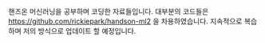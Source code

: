 핸즈온 머신러닝을 공부하며 코딩한 자료들입니다.
대부분의 코드들은 
https://github.com/rickiepark/handson-ml2 을 차용하였습니다.
지속적으로 복습하며 저의 방식으로 업데이트 할 예정입니다.
